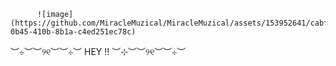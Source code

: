           ![image](https://github.com/MiracleMuzical/MiracleMuzical/assets/153952641/cabfc100-0b45-410b-8b1a-c4ed251ec78c)


︶⊹︶︶୨୧︶︶⊹︶
     HEY !! 
︶⊹︶︶୨୧︶︶⊹︶
